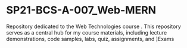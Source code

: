 # SP21-BCS-A-007_Web-MERN
Repository dedicated to the Web Technologies course . This repository serves as a central hub for my course materials, including lecture demonstrations, code samples, labs, quiz, assignments, and ]Exams
